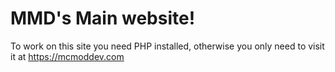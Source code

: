 # MMD's Main website!

To work on this site you need PHP installed, otherwise you only need to visit it at https://mcmoddev.com